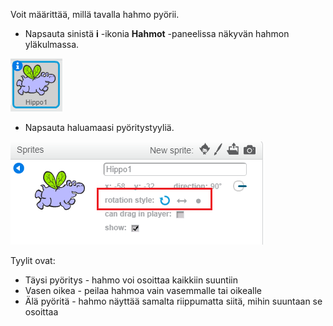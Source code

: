 Voit määrittää, millä tavalla hahmo pyörii.

- Napsauta sinistä **i** -ikonia **Hahmot** -paneelissa näkyvän hahmon yläkulmassa.

![Napsauta i](images/click-i.png)

- Napsauta haluamaasi pyöritystyyliä.

![Erilainen pyöritystyyli](images/rotation-style.png)

Tyylit ovat:

- Täysi pyöritys - hahmo voi osoittaa kaikkiin suuntiin
- Vasen oikea - peilaa hahmoa vain vasemmalle tai oikealle
- Älä pyöritä - hahmo näyttää samalta riippumatta siitä, mihin suuntaan se osoittaa